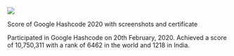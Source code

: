 <img src="https://youth-time.eu/wp-content/uploads/2018/11/d98ea41c170e6beb033f9d5b45fa992f_XL.jpg">


Score of Google Hashcode 2020 with screenshots and certificate 

Participated in Google Hashcode on 20th February, 2020.
Achieved a score of 10,750,311 with a rank of 6462 in the world and 1218 in India.